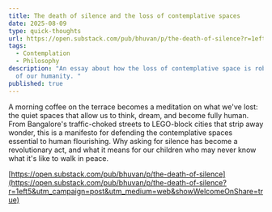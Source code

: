 ```yaml
---
title: The death of silence and the loss of contemplative spaces
date: 2025-08-09
type: quick-thoughts
url: https://open.substack.com/pub/bhuvan/p/the-death-of-silence?r=1eft5&utm_campaign=post&utm_medium=web&showWelcomeOnShare=true
tags:
  - Contemplation
  - Philosophy
description: "An essay about how the loss of contemplative space is robbing us
  of our humanity. "
published: true
---
```

A morning coffee on the terrace becomes a meditation on what we've lost: the quiet spaces that allow us to think, dream, and become fully human. From Bangalore's traffic-choked streets to LEGO-block cities that strip away wonder, this is a manifesto for defending the contemplative spaces essential to human flourishing. Why asking for silence has become a revolutionary act, and what it means for our children who may never know what it's like to walk in peace.

[https://open.substack.com/pub/bhuvan/p/the-death-of-silence](https://open.substack.com/pub/bhuvan/p/the-death-of-silence?r=1eft5&utm_campaign=post&utm_medium=web&showWelcomeOnShare=true)